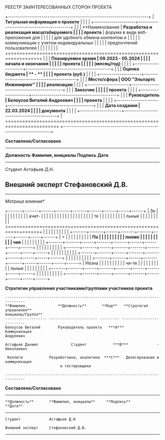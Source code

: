 РЕЕСТР ЗАИНТЕРЕСОВАННЫХ СТОРОН ПРОЕКТА

+-----------------------------------------------------------------------+
| **Титульная информация о проекте**                                    |
|                                                                       |
| +---------------------+-------------------------------------------+   |
| | **Наименование      | **Разработка и реализация масштабируемого |   |
| | проекта**           |  форума в виде веб-приложения для         |   |
| |                     |  для удобного обмена контентом и          |   |
| |                     |  коммуникации с учетом индивидуальных     |   |
| |                     |          предпочтений пользователей       |   |
| |                     |                                           |   |
| +=====================+===========================================+   |
| | **Планируемое время | **09.2023 - 05.2024**                     |   |
| | начала и окончания  |                                           |   |
| | проекта             |                                           |   |
| | (месяц/год)**       |                                           |   |
| +---------------------+-------------------------------------------+   |
| | **Оценка бюджета    | ** - **                                   |   |
| | проекта (руб.)**    |                                           |   |
| +---------------------+-------------------------------------------+   |
| | **Место/сфера       | ООО "Эльпартс Инжиниринг"                 |   |
| | реализации**        |                                           |   |
| +---------------------+-------------------------------------------+   |
| | **Заказчик          |                                           |   |
| | проекта**           |                                           |   |
| +---------------------+-------------------------------------------+   |
| | **Руководитель      | Белоусов Виталий Андреевич                |   |
| | проекта**           |                                           |   |
| +---------------------+-------------------------------------------+   |
| | **Дата создания     | 22.03.2024                                |   |
| | документа**         |                                           |   |
| +---------------------+-------------------------------------------+   |
+=======================================================================+
+-----------------------------------------------------------------------+



**Составлено/Согласовано**

  ------------------------------------------------------------------------
  **Должность**       **Фамилия, инициалы**     **Подпись**      **Дата**
  ------------------- --------------------- ------------------- ----------
  Студент             Астафьев Д.Н.                                                                                   

  Внешний эксперт     Стефановский Д.В.                         
  ------------------------------------------------------------------------
    
  
  ---------------------------------------------------------------------------
  
  *Матрица влияния**
  
  +-------+-------+------+-------+-------+------+------+-----+------+
  | Зн    |       |      |       |       |      |      |     |      |
  | ачит- |       |      |       |       |      |      |     |      |
  |       |       |      |       |       |      |      |     |      |
  | те    |       |      |       |       |      |      |     |      |
  | льные |       |      |       |       |      |      |     |      |
  +=======+=======+======+=======+=======+======+======+=====+======+
  |       |       |      |       |       |      |      |     |      |
  +-------+-------+------+-------+-------+------+------+-----+------+
  | >     |       |      |       |       |      |      |     |      |
  |  **По |       |      |       |       |      |      |     |      |
  | лномо |       |      |       |       |      |      |     |      |
  | чия** |       |      |       |       |      |      |     |      |
  +-------+-------+------+-------+-------+------+------+-----+------+
  |       |       |      |       |       |      |      |     |      |
  +-------+-------+------+-------+-------+------+------+-----+------+
  |       |       |      |       |       |      |      |     |      |
  +-------+-------+------+-------+-------+------+------+-----+------+
  |       |       |      |       |       |      |      |     |      |
  +-------+-------+------+-------+-------+------+------+-----+------+
  | Незна |       |      |       |       |      |      |     |      |
  | чи-те |       |      |       |       |      |      |     |      |
  | льные |       |      |       |       |      |      |     |      |
  +-------+-------+------+-------+-------+------+------+-----+------+
  |       |       |      |       |       |      |      |     |      |
  +-------+-------+------+-------+-------+------+------+-----+------+
  
  **Стратегии управления участниками/группами участников проекта**
  
    -------------------------------------------------------------------------------
    **Фамилия,              **Должность**       **Код**   **Стратегия управления**
    инициалы/Группа**                                    
    ------------------- ---------------------- --------- --------------------------
    Белоусов Виталий        Руководитель проекта   ***A***        Коммуникация
    Андреевич 
  
    Астафьев Даниил               Студент            ***B***             -
    Николаевич                                                        
  
     Коллеги            Разработчики, аналитики  ***C***   Делегирование и коммуникация
                             и тестировщики 
                                                                                                           
    -------------------------------------------------------------------------------
  
  **Составлено/Согласовано**
  
  ---------------------------------------------------------------------------------
    **Должность**       **Фамилия, инициалы**     **Подпись**      **Дата**
  --------------------- --------------------- ------------------- -----------------
    Студент             Астафьев Д.Н                                                                                   
  
    Внешний эксперт     Стефановский Д.В.                         
    
  ---------------------------------------------------------------------------------
